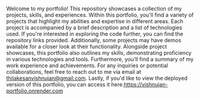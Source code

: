 Welcome to my portfolio! This repository showcases a collection of my projects, skills, and experiences. Within this portfolio, you'll find a variety of projects that highlight my abilities and expertise in different areas. Each project is accompanied by a brief description and a list of technologies used. If you're interested in exploring the code further, you can find the repository links provided. Additionally, some projects may have demos available for a closer look at their functionality. Alongside project showcases, this portfolio also outlines my skills, demonstrating proficiency in various technologies and tools. Furthermore, you'll find a summary of my work experience and achievements. For any inquiries or potential collaborations, feel free to reach out to me via email at thilakesanvishnujan@gmail.com. Lastly, if you'd like to view the deployed version of this portfolio, you can access it here.https://vishnujan-portfolio.onrender.com
